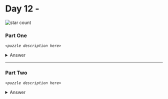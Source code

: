 # Day 12 - 
![star count](https://img.shields.io/endpoint?url=https%3A%2F%2Fraw.githubusercontent.com%2Fkata-gatame%2Fadvent-of-code%2Fmain%2F2021%2Fday-12%2Fstars.json)

### Part One
*`<puzzle description here>`*

<details>
  <summary>Answer</summary>

  **`<answer here>`**
</details>

<hr style="height:.7px" />

### Part Two
*`<puzzle description here>`*

<details>
  <summary>Answer</summary>

  **`<answer here>`**
</details>

